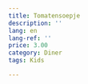 ```yaml
---
title: Tomatensoepje
description: ''
lang: en
lang-ref: ''
price: 3.00
category: Diner
tags: Kids

---
```

